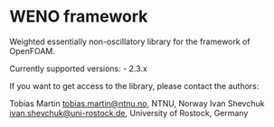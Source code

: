 WENO framework
====================
Weighted essentially non-oscillatory library for the framework of OpenFOAM.

Currently supported versions:
	- 2.3.x
	
If you want to get access to the library, please contact the authors:

Tobias Martin <tobias.martin@ntnu.no>, NTNU, Norway
Ivan Shevchuk <ivan.shevchuk@uni-rostock.de>, University of Rostock, Germany

